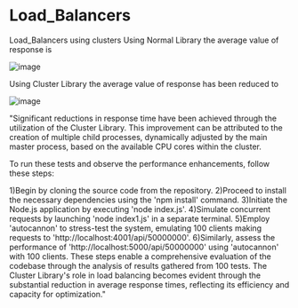 # Load_Balancers
Load_Balancers using clusters
Using Normal Library the average value of response is 




![image](https://github.com/saiyaswanth0412/Load_Balancers/assets/60351767/d12642f6-6acc-4ad3-b3a7-f48e56f5c42d)


Using Cluster Library the average value of response has been reduced to 



![image](https://github.com/saiyaswanth0412/Load_Balancers/assets/60351767/1007a4b4-9277-4fbd-ad9e-b88670121ab6)







"Significant reductions in response time have been achieved through the utilization of the Cluster Library. This improvement can be attributed to the creation of multiple child processes, dynamically adjusted by the main master process, based on the available CPU cores within the cluster.

To run these tests and observe the performance enhancements, follow these steps:

1)Begin by cloning the source code from the repository.
2)Proceed to install the necessary dependencies using the 'npm install' command.
3)Initiate the Node.js application by executing 'node index.js'.
4)Simulate concurrent requests by launching 'node index1.js' in a separate terminal.
5)Employ 'autocannon' to stress-test the system, emulating 100 clients making requests to 'http://localhost:4001/api/50000000'.
6)Similarly, assess the performance of 'http://localhost:5000/api/50000000' using 'autocannon' with 100 clients.
These steps enable a comprehensive evaluation of the codebase through the analysis of results gathered from 100 tests. The Cluster Library's role in load balancing becomes evident through the substantial reduction in average response times, reflecting its efficiency and capacity for optimization."
